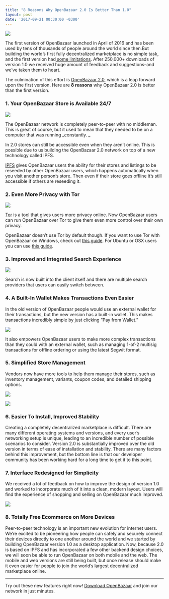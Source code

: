 ```yaml
---
title: "8 Reasons Why OpenBazaar 2.0 Is Better Than 1.0" 
layout: post
date: '2017-09-21 00:30:00 -0300'
---
```

 ![](https://www.openbazaar.org/wp-content/uploads/2017/09/8-Reasons-Why-OpenBazaar-2.0-Is-Better-Than-1.0-1024x512.png)

The first version of OpenBazaar launched in April of 2016 and has been used by tens of thousands of people around the world since then.But building the world’s first fully decentralized marketplace is no simple task, and the first version had[ some limitations](https://blog.openbazaar.org/current-limitations-of-the-openbazaar-software/). After 250,000+ downloads of version 1.0 we received huge amount of feedback and suggestions–and we’ve taken them to heart. 

The culmination of this effort is [OpenBazaar 2.0](https://www.openbazaar.org/download/), which is a leap forward upon the first version. Here are **8 reasons** why OpenBazaar 2.0 is better than the first version.

### **1\. Your OpenBazaar Store is Available 24/7**

![](https://www.openbazaar.org/wp-content/uploads/2017/09/ipfslogo-150x150.png)

The OpenBazaar network is completely peer-to-peer with no middleman. This is great of course, but it used to mean that they needed to be on a computer that was running _constantly. _

In 2.0 stores can still be accessible even when they aren’t online. This is possible due to us building the OpenBazaar 2.0 network on top of a new technology called IPFS.

[IPFS](https://ipfs.io/) gives OpenBazaar users the ability for their stores and listings to be reseeded by other OpenBazaar users, which happens automatically when you visit another person’s store. Then even if their store goes offline it’s still accessible if others are reseeding it.

### **2\. Even More Privacy with Tor**

![](https://www.openbazaar.org/wp-content/uploads/2017/09/torlogo-300x181.png)

[Tor](https://www.torproject.org/) is a tool that gives users more privacy online. Now OpenBazaar users can run OpenBazaar over Tor to give them even more control over their own privacy.

OpenBazaar doesn’t use Tor by default though. If you want to use Tor with OpenBazaar on Windows, check out [this guide](https://youtu.be/3taNePaXFoE). For Ubuntu or OSX users you can use [this guide](https://github.com/OpenBazaar/openbazaar-desktop/wiki/Tor-Setup).

### **3\. Improved and Integrated Search Experience**

![](https://www.openbazaar.org/wp-content/uploads/2017/09/openbazaar-search.gif)

Search is now built into the client itself and there are multiple search providers that users can easily switch between.

### **4\. A Built-In Wallet Makes Transactions Even Easier**

In the old version of OpenBazaar people would use an external wallet for their transactions, but the new version has a built-in wallet. This makes transactions incredibly simple by just clicking “Pay from Wallet.”

![](https://www.openbazaar.org/wp-content/uploads/2017/09/openbazaar-2.0-checkout.gif)

It also empowers OpenBazaar users to make more complex transactions than they could with an external wallet, such as managing 1-of-2 multisig transactions for offline ordering or using the latest Segwit format.

### **5\. Simplified Store Management**

Vendors now have more tools to help them manage their stores, such as inventory management, variants, coupon codes, and detailed shipping options.

![](https://www.openbazaar.org/wp-content/uploads/2017/09/openbazaar-2.0-variants.gif)

![](https://www.openbazaar.org/wp-content/uploads/2017/09/openbazaar-2.0-shipping.gif)

### **6\. Easier To Install, Improved Stability**

Creating a completely decentralized marketplace is difficult. There are many different operating systems and versions, and every user’s networking setup is unique, leading to an incredible number of possible scenarios to consider. Version 2.0 is substantially improved over the old version in terms of ease of installation and stability. There are many factors behind this improvement, but the bottom line is that our developer community has been working hard for a long time to get it to this point.

### **7\. Interface Redesigned for Simplicity**

We received a lot of feedback on how to improve the design of version 1.0 and worked to incorporate much of it into a clean, modern layout. Users will find the experience of shopping and selling on OpenBazaar much improved.

![](https://www.openbazaar.org/wp-content/uploads/2017/09/openbazaar-2.0-wallet-payment.gif)

### **8\. Totally Free Ecommerce on More Devices**

Peer-to-peer technology is an important new evolution for internet users. We’re excited to be pioneering how people can safely and securely connect their devices directly to one another around the world and we started by building OpenBazaar version 1.0 as a desktop application. Now, because 2.0 is based on IPFS and has incorporated a few other backend design choices, we will soon be able to run OpenBazaar on both mobile and the web. The mobile and web versions are still being built, but once release should make it even easier for people to join the world’s largest decentralized marketplace online.

* * *

Try out these new features right now! [Download OpenBazaar](https://www.openbazaar.org/download/) and join our network in just minutes.